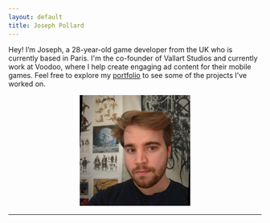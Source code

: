 ```yaml
---
layout: default
title: Joseph Pollard
---
```


Hey!
I’m Joseph, a 28-year-old game developer from the UK who is currently based in Paris. I'm the co-founder of Vallart Studios and currently work at Voodoo, where I help create engaging ad content for their mobile games.
Feel free to explore my [portfolio](./portfolio) to see some of the projects I’ve worked on.

<p align="center">
  <img src="assets/images/me!.jpg" alt="Photo of Joseph" width="220" height="220">
</p>

---



